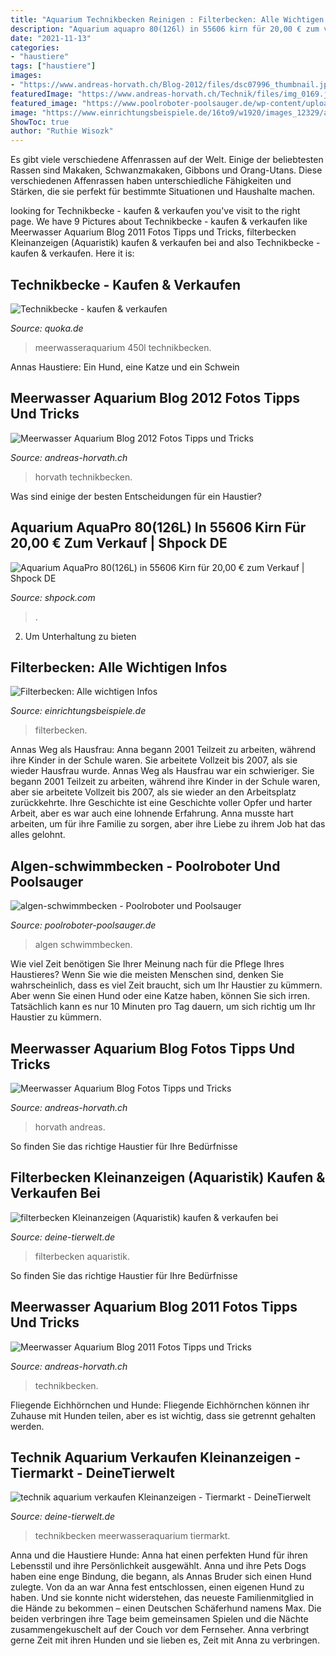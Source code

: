 ```yaml
---
title: "Aquarium Technikbecken Reinigen : Filterbecken: Alle Wichtigen Infos"
description: "Aquarium aquapro 80(126l) in 55606 kirn für 20,00 € zum verkauf"
date: "2021-11-13"
categories:
- "haustiere"
tags: ["haustiere"]
images:
- "https://www.andreas-horvath.ch/Blog-2012/files/dsc07996_thumbnail.jpg"
featuredImage: "https://www.andreas-horvath.ch/Technik/files/img_0169.jpg"
featured_image: "https://www.poolroboter-poolsauger.de/wp-content/uploads/2016/01/algen-schwimmbecken-300x200.jpg"
image: "https://www.einrichtungsbeispiele.de/16to9/w1920/images_12329/aquarium-einrichten-mit-fertig-verrohrtes-filterbecken-mit-eheim-pumpe__e4b917063507ab25d0168e3b9432b67f.jpg"
ShowToc: true
author: "Ruthie Wisozk"
---
```



Es gibt viele verschiedene Affenrassen auf der Welt. Einige der beliebtesten Rassen sind Makaken, Schwanzmakaken, Gibbons und Orang-Utans. Diese verschiedenen Affenrassen haben unterschiedliche Fähigkeiten und Stärken, die sie perfekt für bestimmte Situationen und Haushalte machen.

	

		
looking for Technikbecke - kaufen &amp; verkaufen you've visit to the right page. We have 9 Pictures about Technikbecke - kaufen &amp; verkaufen like Meerwasser Aquarium Blog 2011 Fotos Tipps und Tricks, filterbecken Kleinanzeigen (Aquaristik) kaufen &amp; verkaufen bei and also Technikbecke - kaufen &amp; verkaufen. Here it is:
		
    
## Technikbecke - Kaufen &amp; Verkaufen

<img loading=lazy src="https://pic0.qimage.de/20/92/13/r241139220.jpg" onerror="this.onerror=null;this.src='https://tse3.mm.bing.net/th?id=OIP.8TsYmsmjuFyS2ryEGweNWAAAAA&amp;pid=15.1';" alt="Technikbecke - kaufen &amp; verkaufen">

_Source: quoka.de_

>meerwasseraquarium 450l technikbecken. 

	

Annas Haustiere: Ein Hund, eine Katze und ein Schwein

    
## Meerwasser Aquarium Blog 2012 Fotos Tipps Und Tricks

<img loading=lazy src="https://www.andreas-horvath.ch/Blog-2012/files/dsc07996_thumbnail.jpg" onerror="this.onerror=null;this.src='https://tse4.mm.bing.net/th?id=OIP.zyVQaaiMTUiLiozsaKQW7wAAAA&amp;pid=15.1';" alt="Meerwasser Aquarium Blog 2012 Fotos Tipps und Tricks">

_Source: andreas-horvath.ch_

>horvath technikbecken. 

	

Was sind einige der besten Entscheidungen für ein Haustier?

    
## Aquarium AquaPro 80(126L) In 55606 Kirn Für 20,00 € Zum Verkauf | Shpock DE

<img loading=lazy src="https://webimg.secondhandapp.com/w-i-mgl/5ee24660c4b1bb120b4423bd" onerror="this.onerror=null;this.src='https://tse2.mm.bing.net/th?id=OIP.9C-kHuq6NpRfGWl-krbcNAHaEK&amp;pid=15.1';" alt="Aquarium AquaPro 80(126L) in 55606 Kirn für 20,00 € zum Verkauf | Shpock DE">

_Source: shpock.com_

>. 

	

2. Um Unterhaltung zu bieten

    
## Filterbecken: Alle Wichtigen Infos

<img loading=lazy src="https://www.einrichtungsbeispiele.de/16to9/w1920/images_12329/aquarium-einrichten-mit-fertig-verrohrtes-filterbecken-mit-eheim-pumpe__e4b917063507ab25d0168e3b9432b67f.jpg" onerror="this.onerror=null;this.src='https://tse1.mm.bing.net/th?id=OIP.VwLVZLnK-2mt3QAe5-m2OgHaEK&amp;pid=15.1';" alt="Filterbecken: Alle wichtigen Infos">

_Source: einrichtungsbeispiele.de_

>filterbecken. 

	

Annas Weg als Hausfrau: Anna begann 2001 Teilzeit zu arbeiten, während ihre Kinder in der Schule waren. Sie arbeitete Vollzeit bis 2007, als sie wieder Hausfrau wurde.
Annas Weg als Hausfrau war ein schwieriger. Sie begann 2001 Teilzeit zu arbeiten, während ihre Kinder in der Schule waren, aber sie arbeitete Vollzeit bis 2007, als sie wieder an den Arbeitsplatz zurückkehrte. Ihre Geschichte ist eine Geschichte voller Opfer und harter Arbeit, aber es war auch eine lohnende Erfahrung. Anna musste hart arbeiten, um für ihre Familie zu sorgen, aber ihre Liebe zu ihrem Job hat das alles gelohnt.

    
## Algen-schwimmbecken - Poolroboter Und Poolsauger

<img loading=lazy src="https://www.poolroboter-poolsauger.de/wp-content/uploads/2016/01/algen-schwimmbecken-300x200.jpg" onerror="this.onerror=null;this.src='https://tse3.mm.bing.net/th?id=OIP.Nmdbw_21-QT7pLebkFE8_gAAAA&amp;pid=15.1';" alt="algen-schwimmbecken - Poolroboter und Poolsauger">

_Source: poolroboter-poolsauger.de_

>algen schwimmbecken. 

	

Wie viel Zeit benötigen Sie Ihrer Meinung nach für die Pflege Ihres Haustieres?
Wenn Sie wie die meisten Menschen sind, denken Sie wahrscheinlich, dass es viel Zeit braucht, sich um Ihr Haustier zu kümmern. Aber wenn Sie einen Hund oder eine Katze haben, können Sie sich irren. Tatsächlich kann es nur 10 Minuten pro Tag dauern, um sich richtig um Ihr Haustier zu kümmern.

    
## Meerwasser Aquarium Blog Fotos Tipps Und Tricks

<img loading=lazy src="https://www.andreas-horvath.ch/Technik/files/img_0169.jpg" onerror="this.onerror=null;this.src='https://tse2.mm.bing.net/th?id=OIP.Xr2BdtmMH67b7pfU4dmVoAHaE7&amp;pid=15.1';" alt="Meerwasser Aquarium Blog Fotos Tipps und Tricks">

_Source: andreas-horvath.ch_

>horvath andreas. 

	

So finden Sie das richtige Haustier für Ihre Bedürfnisse

    
## Filterbecken Kleinanzeigen (Aquaristik) Kaufen &amp; Verkaufen Bei

<img loading=lazy src="https://bild5.qimage.de/aquarium-kombination-foto-bild-122610755.jpg" onerror="this.onerror=null;this.src='https://tse1.mm.bing.net/th?id=OIP.CUhzmZQyMQ7tKbk4R4-UXwHaFj&amp;pid=15.1';" alt="filterbecken Kleinanzeigen (Aquaristik) kaufen &amp; verkaufen bei">

_Source: deine-tierwelt.de_

>filterbecken aquaristik. 

	

So finden Sie das richtige Haustier für Ihre Bedürfnisse

    
## Meerwasser Aquarium Blog 2011 Fotos Tipps Und Tricks

<img loading=lazy src="https://www.andreas-horvath.ch/Blog-2011/files/technikbecken-1_thumbnail.jpg" onerror="this.onerror=null;this.src='https://tse2.mm.bing.net/th?id=OIP.nySi7nKL3j3iFQtzNAtSrgAAAA&amp;pid=15.1';" alt="Meerwasser Aquarium Blog 2011 Fotos Tipps und Tricks">

_Source: andreas-horvath.ch_

>technikbecken. 

	

Fliegende Eichhörnchen und Hunde: Fliegende Eichhörnchen können ihr Zuhause mit Hunden teilen, aber es ist wichtig, dass sie getrennt gehalten werden.

    
## Technik Aquarium Verkaufen Kleinanzeigen - Tiermarkt - DeineTierwelt

<img loading=lazy src="https://bild5.qimage.de/meerwasseraquarium-mit-technikbecken-foto-bild-120618865.jpg" onerror="this.onerror=null;this.src='https://tse1.mm.bing.net/th?id=OIP.viwRvXH9jo3DOZl18chc2wHaNJ&amp;pid=15.1';" alt="technik aquarium verkaufen Kleinanzeigen - Tiermarkt - DeineTierwelt">

_Source: deine-tierwelt.de_

>technikbecken meerwasseraquarium tiermarkt. 

	

Anna und die Haustiere Hunde: Anna hat einen perfekten Hund für ihren Lebensstil und ihre Persönlichkeit ausgewählt.
Anna und ihre Pets Dogs haben eine enge Bindung, die begann, als Annas Bruder sich einen Hund zulegte. Von da an war Anna fest entschlossen, einen eigenen Hund zu haben. Und sie konnte nicht widerstehen, das neueste Familienmitglied in die Hände zu bekommen – einen Deutschen Schäferhund namens Max. Die beiden verbringen ihre Tage beim gemeinsamen Spielen und die Nächte zusammengekuschelt auf der Couch vor dem Fernseher. Anna verbringt gerne Zeit mit ihren Hunden und sie lieben es, Zeit mit Anna zu verbringen.


